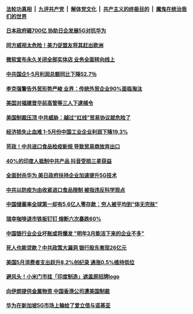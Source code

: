 ####  [法轮功真相](../../../../basic/blob/master/README.md?t=06292102) &nbsp;|&nbsp; [九评共产党](../../../../9ping.md/blob/master/README.md?t=06292102) &nbsp;|&nbsp; [解体党文化](../../../../jtdwh.md/blob/master/README.md?t=06292102)  &nbsp;|&nbsp; [共产主义的终极目的](../../../../gczydzjmd.md/blob/master/README.md?t=06292102) &nbsp;|&nbsp; [魔鬼在统治我们的世界](../../../../mgztzwmdsj.md/blob/master/README.md?t=06292102) 

#### [日本政府砸700亿 协助日企发展5G对抗华为 ](../pages/soh7/395416.md?t=06292102) 
#### [同方威视太危险！美力促盟友将其赶出欧洲](../pages/soh7/395356.md?t=06292102) 
#### [微软宣布永久关闭全部实体店 业务全面转向线上](../pages/soh7/395386.md?t=06292102) 
#### [中共国企1-5月利润总额同比下降52.7％](../pages/soh7/395368.md?t=06292102) 
#### [李克强警告外贸形势严峻 业界：传统外贸企业90%面临淘汰](../pages/soh7/395359.md?t=06292102) 
#### [美囯对福建晋华前高管等三人下逮捕令](../pages/soh7/395110.md?t=06292102) 
#### [美国制裁压顶 中共威胁：越过“红线”贸易协议就危险了](../pages/soh7/395065.md?t=06292102) 
#### [经济损失止血难 1-5月份中国工业企业利润下降19.3%](../pages/soh7/395032.md?t=06292102) 
#### [苛政！中共进口食品检疫新规 导致贸易商放弃出口](../pages/soh7/394753.md?t=06292102) 
#### [40%的印度人抵制中共产品 抖音受损三星获益](../pages/soh7/394732.md?t=06292102) 
#### [全面封杀华为 美日政府扶持企业加速提升5G技术](../pages/soh7/394726.md?t=06292102) 
#### [中共以防疫为由收紧进口食品限制 被指违反科学观点](../pages/soh7/394570.md?t=06292102) 
#### [中国储蓄率全球第一却有5.6亿人零存款：穷人被平均到“体无完肤”](../pages/soh7/394582.md?t=06292102) 
#### [瑞幸咖啡退市铁板钉钉 熔断六次暴跌60%](../pages/soh7/394585.md?t=06292102) 
#### [中国银行业企业坏账或将爆发 "明年3月能活下来的企业不多"](../pages/soh7/394588.md?t=06292102) 
#### [死人也能贷款？中共政策大漏洞 银行股东套现26亿元](../pages/soh7/394573.md?t=06292102) 
#### [美国5月消费者支出跃升8.2%创纪录 通涨0.5%维持低位 ](../pages/soh7/394534.md?t=06292102) 
#### [避风头！小米门市挂「印度制造」遮盖原招牌logo](../pages/soh7/394438.md?t=06292102) 
#### [向伊朗提供金属物资 中国香港公司遭美国制裁](../pages/soh7/394399.md?t=06292102) 
#### [华为在新加坡5G市场上输给了爱立信与诺基亚](../pages/soh7/394390.md?t=06292102) 
